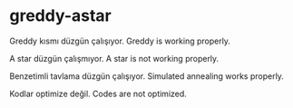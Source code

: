# greddy-astar

Greddy kısmı düzgün çalışıyor.
Greddy is working properly.

A star düzgün çalışmıyor.
A star is not working properly.

Benzetimli tavlama düzgün çalışıyor.
Simulated annealing works properly.

Kodlar optimize değil.
Codes are not optimized.

